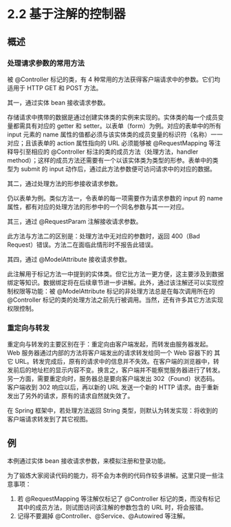 # 2.2 基于注解的控制器

## 概述

### 处理请求参数的常用方法

被 @Controller 标记的类，有 4 种常用的方法获得客户端请求中的参数。它们均适用于 HTTP GET 和 POST 方法。

其一，通过实体 bean 接收请求参数。

存储请求中携带的数据是通过创建实体类的实例来实现的。实体类的每一个成员变量都需具有对应的 getter 和 setter。以表单（form）为例。对应的表单中的所有 input 元素的 name 属性的值都必须与该实体类的成员变量的标识符（名称）一一对应；且该表单的 action 属性指向的 URL 必须能够被 @RequestMapping 等注释导引至相应的 @Controller 标注的类的成员方法（处理方法，handler method）；这样的成员方法还需要有一个以该实体类为类型的形参。表单中的类型为 submit 的 input 动作后，通过此方法参数便可访问请求中的对应的数据。

其二，通过处理方法的形参接收请求参数。

仍以表单为例。类似方法一，令表单的每一项需要作为请求参数的 input 的 name 属性，都有对应的处理方法的形参中的一个同名参数与其一一对应。

其三，通过 @RequestParam 注解接收请求参数。

此方法与方法二的区别是：处理方法中无对应的参数时，返回 400（Bad Request）错误。方法二在面临此情形时不报告此错误。

其四，通过 @ModelAttribute 接收请求参数。

此注解用于标记方法一中提到的实体类。但它比方法一更方便，这主要涉及到数据绑定等知识。数据绑定将在后续章节进一步讲解。此外，通过该注解还可以实现控制权限等功能：被 @ModelAttribute 标记的非处理方法总是在每次调用所在的 @Controller 标记的类的处理方法之前先行被调用。当然，还有许多其它方法实现权限控制。

### 重定向与转发

重定向与转发的主要区别在于：重定向由客户端发起，而转发由服务器发起。Web 服务器通过内部的方法将客户端发出的请求转发给同一个 Web 容器下的 其它 URL。转发完成后，原有的请求中的信息并不失效。在客户端的浏览器中，转发前后的地址栏的显示内容不变。换言之，客户端并不能察觉服务器进行了转发。另一方面，需要重定向时，服务器总是要向客户端发出 302（Found）状态码。客户端收到 302 响应以后，再以新的 URL 发送一个新的 HTTP 请求。由于重新发出了另外的请求，原有的请求自然就失效了。

在 Spring 框架中，若处理方法返回 String 类型，则默认为转发实现：将收到的客户端请求转发到了其它视图。

## 例

本例通过实体 bean 接收请求参数，来模拟注册和登录功能。

为了锻炼大家阅读代码的能力，将不会为本例的代码作较多讲解。这里只提一些注意事项：

1. 若 @RequestMapping 等注解仅标记了 @Controller 标记的类，而没有标记其中的成员方法，则试图访问该注解的参数包含的 URL 时，将会报错。
2. 记得不要漏掉 @Controller、@Service、@Autowired 等注解。
